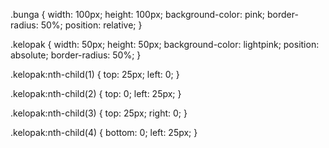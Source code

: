 .bunga {
  width: 100px;
  height: 100px;
  background-color: pink;
  border-radius: 50%;
  position: relative;
}

.kelopak {
  width: 50px;
  height: 50px;
  background-color: lightpink;
  position: absolute;
  border-radius: 50%;
}

.kelopak:nth-child(1) {
  top: 25px;
  left: 0;
}

.kelopak:nth-child(2) {
  top: 0;
  left: 25px;
}

.kelopak:nth-child(3) {
  top: 25px;
  right: 0;
}

.kelopak:nth-child(4) {
  bottom: 0;
  left: 25px;
}
